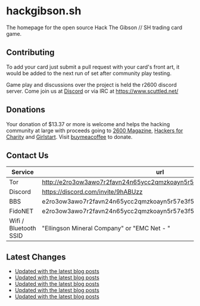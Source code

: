 # hackgibson.sh
The homepage for the open source Hack The Gibson // SH trading card game.


## Contributing

To add your card just submit a pull request with your card's front art, it would be added to the next run of set after community play testing.

Game play and discussions over the project is held the r2600 discord server. Come join us at [Discord](https://discord.com/invite/9hABUzz) or via IRC at https://www.scuttled.net/


## Donations

Your donation of $13.37 or more is welcome and helps the hacking community at large with proceeds going to [2600 Magazine](https://2600.com/), [Hackers for Charity](https://hackersforcharity.org) and [Girlstart](https://girlstart.org).  Visit [buymeacoffee](https://www.buymeacoffee.com/hackgibson.sh) to donate.


## Contact Us

Service | url
-|-
Tor | http://e2ro3ow3awo7r2favn24n65ycc2qmzkoayn5r57e3f56nvjwdcgg32ad.onion
Discord | https://discord.com/invite/9hABUzz
BBS | e2ro3ow3awo7r2favn24n65ycc2qmzkoayn5r57e3f56nvjwdcgg32ad.onion:23
FidoNET | e2ro3ow3awo7r2favn24n65ycc2qmzkoayn5r57e3f56nvjwdcgg32ad.onion:24554
Wifi / Bluetooth SSID | "Ellingson Mineral Company" or "EMC Net - <fidonet address>"

## Latest Changes
<!-- BLOG-POST-LIST:START -->
- [Updated with the latest blog posts](https://github.com/DFW2600/hackgibson.sh/commit/5e5f392e206c99b5ab6fb74140b750cf5fb6fd23)
- [Updated with the latest blog posts](https://github.com/DFW2600/hackgibson.sh/commit/482c69792730a8ca24f748b34e6c2fe8bc1e2bed)
- [Updated with the latest blog posts](https://github.com/DFW2600/hackgibson.sh/commit/6b24ceab16cf985b07b98b6d6ea231f6d4daffc5)
- [Updated with the latest blog posts](https://github.com/DFW2600/hackgibson.sh/commit/f7d077dd07d10a228d5497dae3b3cc3e19fa6ce7)
- [Updated with the latest blog posts](https://github.com/DFW2600/hackgibson.sh/commit/93588f9e848dfa30374d9b965d3a6bed71da9bc5)
<!-- BLOG-POST-LIST:END -->
